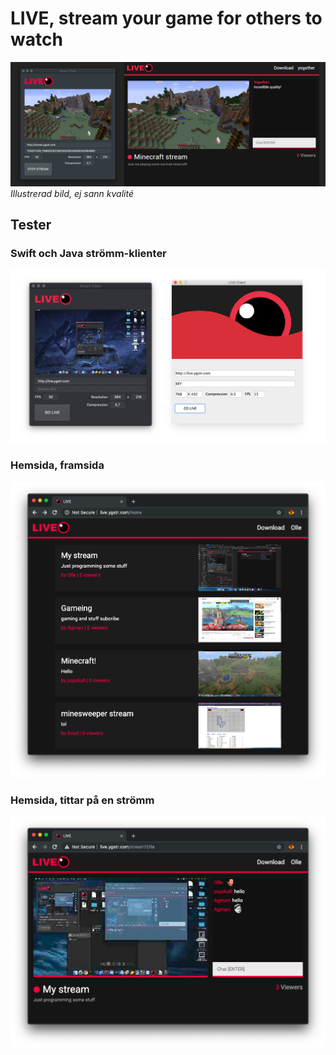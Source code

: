 # LIVE, stream your game for others to watch

![](resources/banner.png)
*Illustrerad bild, ej sann kvalité*


## Tester

### Swift och Java strömm-klienter
![](resources/sh-clients.png)

### Hemsida, framsida
![](resources/sh-index.png)

### Hemsida, tittar på en strömm
![](resources/sh-stream.png)